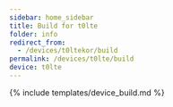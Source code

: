 ```yaml
---
sidebar: home_sidebar
title: Build for t0lte
folder: info
redirect_from:
  - /devices/t0ltekor/build
permalink: /devices/t0lte/build
device: t0lte
---
```

{% include templates/device_build.md %}
